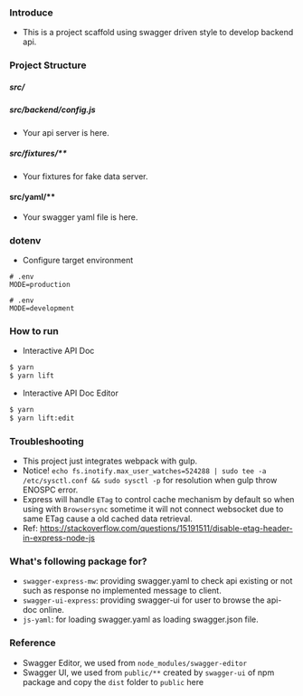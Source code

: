### Introduce

- This is a project scaffold using swagger driven style to develop backend api.

### Project Structure

##### src/

##### src/backend/config.js

- Your api server is here.

##### src/fixtures/**

- Your fixtures for fake data server.

#### src/yaml/**

- Your swagger yaml file is here.

### dotenv

- Configure target environment

```
# .env
MODE=production
```

```
# .env
MODE=development
```

### How to run

- Interactive API Doc

```sh
$ yarn
$ yarn lift
```

- Interactive API Doc Editor

```sh
$ yarn
$ yarn lift:edit
```

### Troubleshooting

- This project just integrates webpack with gulp.
- Notice! `echo fs.inotify.max_user_watches=524288 | sudo tee -a /etc/sysctl.conf && sudo sysctl -p` for resolution when gulp throw ENOSPC error.
- Express will handle `ETag` to control cache mechanism by default so when using with `Browsersync` sometime it will not connect websocket due to same ETag cause a old cached data retrieval.
- Ref: https://stackoverflow.com/questions/15191511/disable-etag-header-in-express-node-js

### What's following package for?

- `swagger-express-mw`: providing swagger.yaml to check api existing or not such as response no implemented message to client.
- `swagger-ui-express`: providing swagger-ui for user to browse the api-doc online.
- `js-yaml`: for loading swagger.yaml as loading swagger.json file.

### Reference

- Swagger Editor, we used from `node_modules/swagger-editor`
- Swagger UI, we used from `public/**` created by `swagger-ui` of npm package and copy the `dist` folder to `public` here
